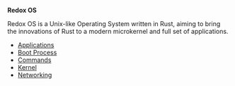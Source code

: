**Redox OS**

Redox OS is a Unix-like Operating System written in Rust, aiming to bring the
innovations of Rust to a modern microkernel and full set of applications.

 - [Applications](apps/index.md)
 - [Boot Process](boot/index.md)
 - [Commands](commands/index.md)
 - [Kernel](kernel/index.md)
 - [Networking](networking/index.md)
